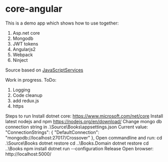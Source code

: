 # core-angular

This is a demo app which shows how to use together:

1. Asp.net core
2. Mongodb
3. JWT tokens 
4. Angularjs2
5. Webpack
6. Ninject

Source based on [JavaScriptServices](https://github.com/aspnet/JavaScriptServices)

Work in progress.
ToDo:

1. Logging
2. Code cleanup
3. add redux.js
4. https

Steps to run
    Install dotnet core:
        https://www.microsoft.com/net/core
    Install latest nodejs and npm
        https://nodejs.org/en/download/
    Change mongo db connection string in .\Source\Books\appsettings.json
        Current value:
            "ConnectionStrings": {
                "DefaultConnection": "mongodb://localhost:27017/Crossover"
            },
    Open commandline and run:
        cd .\Source\Books
        dotnet restore
        cd ..\Books.Domain
        dotnet restore
        cd ..\Books
        npm install
        dotnet run --configuration Release
    Open browser: 
        http://localhost:5000/


        
 

